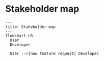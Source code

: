 # Stakeholder map
```mermaid
---
title: Stakeholder map
---
flowchart LR
  User
  Developer

  User -->|new feature request| Developer
```